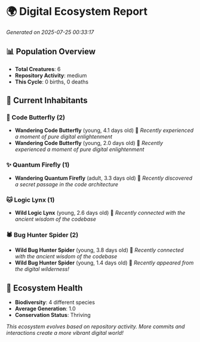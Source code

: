 # 🌍 Digital Ecosystem Report
*Generated on 2025-07-25 00:33:17*

## 📊 Population Overview
- **Total Creatures**: 6
- **Repository Activity**: medium
- **This Cycle**: 0 births, 0 deaths

## 👥 Current Inhabitants

### 🦋 Code Butterfly (2)
- **Wandering Code Butterfly** (young, 4.1 days old) 💚
  *Recently experienced a moment of pure digital enlightenment*
- **Wandering Code Butterfly** (young, 2.0 days old) 💚
  *Recently experienced a moment of pure digital enlightenment*

### ✨ Quantum Firefly (1)
- **Wandering Quantum Firefly** (adult, 3.3 days old) 💚
  *Recently discovered a secret passage in the code architecture*

### 🐱 Logic Lynx (1)
- **Wild Logic Lynx** (young, 2.6 days old) 💚
  *Recently connected with the ancient wisdom of the codebase*

### 🕷️ Bug Hunter Spider (2)
- **Wild Bug Hunter Spider** (young, 3.8 days old) 💚
  *Recently connected with the ancient wisdom of the codebase*
- **Wild Bug Hunter Spider** (young, 1.4 days old) 💚
  *Recently appeared from the digital wilderness!*

## 🔬 Ecosystem Health
- **Biodiversity**: 4 different species
- **Average Generation**: 1.0
- **Conservation Status**: Thriving

*This ecosystem evolves based on repository activity. More commits and interactions create a more vibrant digital world!*